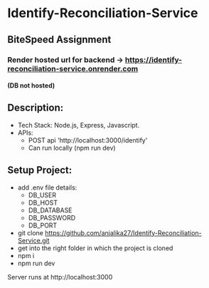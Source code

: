 # Identify-Reconciliation-Service
## BiteSpeed Assignment 
### Render hosted url for backend -> https://identify-reconciliation-service.onrender.com
#### (DB not hosted)

## Description:
- Tech Stack: Node.js, Express, Javascript.
- APIs:
    - POST api 'http://localhost:3000/identify'
    - Can run locally (npm run dev)

## Setup Project:
- add .env file details:
    - DB_USER
    - DB_HOST
    - DB_DATABASE
    - DB_PASSWORD
    - DB_PORT
- git clone https://github.com/anjalika27/Identify-Reconciliation-Service.git
- get into the right folder in which the project is cloned
- npm i
- npm run dev

Server runs at http://localhost:3000
